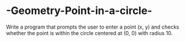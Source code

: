 # -Geometry-Point-in-a-circle-
Write a program that prompts the user to enter a  point (x, y) and checks whether the point is within the circle centered at (0, 0) with radius 10.
